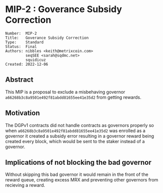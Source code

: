# MIP-2 : Goverance Subsidy Correction

```
Number:  MIP-2
Title:   Goverance Subsidy Correction
Type:    Standard
Status:  Final
Authors: nibbles <keith@metrixcoin.com>
         seqSEE <sarah@sqdmc.net>
         squidicuz
Created: 2022-12-06
```

## Abstract

This MIP is a proposal to exclude a misbehaving governor `a66268b3c8a9501e492f81abdd81655ee41e35d2` from getting rewards.

## Motivation

The DGPv1 contracts did not handle contracts as governors properly so when `a66268b3c8a9501e492f81abdd81655ee41e35d2` was enrolled as a governor it created a subsidy error resulting in a governor reward being created every block, which would be sent to the staker instead of a governor. 

## Implications of not blocking the bad governor 

Without skipping this bad governor it would remain in the front of the reward queue, creating excess MRX and preventing other governors from recieving a reward.
